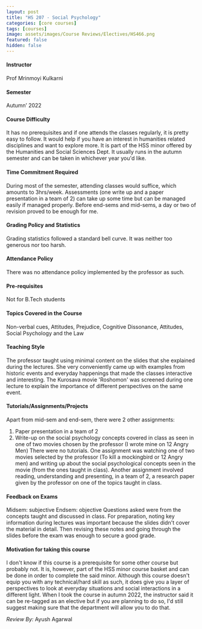 ```yaml
---
layout: post
title: "HS 207 - Social Psychology"
categories: [core courses]
tags: [courses]
image: assets/images/Course Reviews/Electives/HS466.png
featured: false
hidden: false
---
```


#### Instructor
Prof Mrinmoyi Kulkarni

#### Semester
Autumn’ 2022

#### Course Difficulty
It has no prerequisites and if one attends the classes regularly, it is pretty easy to follow. It would help if you have an interest in humanities related disciplines and want to explore more.
It is part of the HSS minor offered by the Humanities and Social Sciences Dept. It usually runs in the autumn semester and can be taken in whichever year you'd like.

#### Time Commitment Required
During most of the semester, attending classes would suffice, which amounts to 3hrs/week. Assessments (one write up and a paper presentation in a team of 2) can take up some time but can be managed easily if managed properly. Before end-sems and mid-sems, a day or two of revision proved to be enough for me.

#### Grading Policy and Statistics
Grading statistics followed a standard bell curve. It was neither too generous nor too harsh.

#### Attendance Policy
There was no attendance policy implemented by the professor as such.

#### Pre-requisites
Not for B.Tech students 

#### Topics Covered in the Course
Non-verbal cues, Attitudes, Prejudice, Cognitive Dissonance, Attitudes, Social Psychology and the Law

#### Teaching Style
The professor taught using minimal content on the slides that she explained during the lectures. She very conveniently came up with examples from historic events and everyday happenings that made the classes interactive and interesting.
The Kurosava movie 'Roshomon' was screened during one lecture to explain the importance of different perspectives on the same event.

#### Tutorials/Assignments/Projects
Apart from mid-sem and end-sem, there were 2 other assignments:
1. Paper presentation in a team of 2
2. Write-up on the social psychology concepts covered in class as seen in one of two movies chosen by the professor (I wrote mine on 12 Angry Men)
There were no tutorials.
One assignment was watching one of two movies selected by the professor (To kill a mockingbird or 12 Angry men) and writing up about the social psychological concepts seen in the movie (from the ones taught in class).
Another assignment involved reading, understanding and presenting, in a team of 2, a research paper given by the professor on one of the topics taught in class.

#### Feedback on Exams
Midsem: subjective
Endsem: objective
Questions asked were from the concepts taught and discussed in class. For preparation, noting key information during lectures was important because the slides didn't cover the material in detail. Then revising these notes and going through the slides before the exam was enough to secure a good grade.

#### Motivation for taking this course
I don't know if this course is a prerequisite for some other course but probably not.
It is, however, part of the HSS minor course basket and can be done in order to complete the said minor.
Although this course doesn't equip you with any technical/hard skill as such, it does give you a layer of perspectives to look at everyday situations and social interactions in a different light.
When I took the course in autumn 2022, the instructor said it can be re-tagged as an elective but if you are planning to do so, I'd still suggest making sure that the department will allow you to do that.

*Review By:* Ayush Agarwal